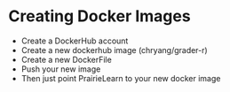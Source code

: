 # Creating Docker Images

- Create a DockerHub account
- Create a new dockerhub image (chryang/grader-r)
- Create a new DockerFile
- Push your new image
- Then just point PrairieLearn to your new docker image